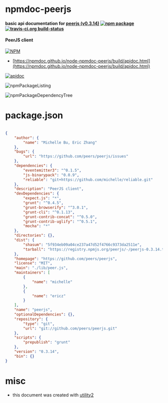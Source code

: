 # npmdoc-peerjs

#### basic api documentation for  [peerjs (v0.3.14)](https://github.com/peers/peerjs)  [![npm package](https://img.shields.io/npm/v/npmdoc-peerjs.svg?style=flat-square)](https://www.npmjs.org/package/npmdoc-peerjs) [![travis-ci.org build-status](https://api.travis-ci.org/npmdoc/node-npmdoc-peerjs.svg)](https://travis-ci.org/npmdoc/node-npmdoc-peerjs)

#### PeerJS client

[![NPM](https://nodei.co/npm/peerjs.png?downloads=true&downloadRank=true&stars=true)](https://www.npmjs.com/package/peerjs)

- [https://npmdoc.github.io/node-npmdoc-peerjs/build/apidoc.html](https://npmdoc.github.io/node-npmdoc-peerjs/build/apidoc.html)

[![apidoc](https://npmdoc.github.io/node-npmdoc-peerjs/build/screenCapture.buildCi.browser.%252Ftmp%252Fbuild%252Fapidoc.html.png)](https://npmdoc.github.io/node-npmdoc-peerjs/build/apidoc.html)

![npmPackageListing](https://npmdoc.github.io/node-npmdoc-peerjs/build/screenCapture.npmPackageListing.svg)

![npmPackageDependencyTree](https://npmdoc.github.io/node-npmdoc-peerjs/build/screenCapture.npmPackageDependencyTree.svg)



# package.json

```json

{
    "author": {
        "name": "Michelle Bu, Eric Zhang"
    },
    "bugs": {
        "url": "https://github.com/peers/peerjs/issues"
    },
    "dependencies": {
        "eventemitter3": "^0.1.5",
        "js-binarypack": "0.0.9",
        "reliable": "git+https://github.com/michelle/reliable.git"
    },
    "description": "PeerJS client",
    "devDependencies": {
        "expect.js": "*",
        "grunt": "^0.4.5",
        "grunt-browserify": "^3.0.1",
        "grunt-cli": "^0.1.13",
        "grunt-contrib-concat": "^0.5.0",
        "grunt-contrib-uglify": "^0.5.1",
        "mocha": "*"
    },
    "directories": {},
    "dist": {
        "shasum": "5f934eb09a04ce237a47d52f4766c9373da2511e",
        "tarball": "https://registry.npmjs.org/peerjs/-/peerjs-0.3.14.tgz"
    },
    "homepage": "https://github.com/peers/peerjs",
    "license": "MIT",
    "main": "./lib/peer.js",
    "maintainers": [
        {
            "name": "michelle"
        },
        {
            "name": "ericz"
        }
    ],
    "name": "peerjs",
    "optionalDependencies": {},
    "repository": {
        "type": "git",
        "url": "git://github.com/peers/peerjs.git"
    },
    "scripts": {
        "prepublish": "grunt"
    },
    "version": "0.3.14",
    "bin": {}
}
```



# misc
- this document was created with [utility2](https://github.com/kaizhu256/node-utility2)
